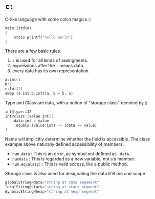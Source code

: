 # `c:`
C-like language with some colon magics :)

```rust
main:(stdio)
{
    stdio.printf("hello world")
}
```

There are a few basic rules.
1. `:` is used for all kinds of assingments.
2. expressions after the `:` means data.
3. every data has its own representation.

```rust
a:int=1
b:1
c:Int(1)
swap:(a:int,b:int){a, b = b, a}
```

Type and Class are data, with a notion of "storage class" denoted by `@`

```rust
int@type:i32
Int@class:(value:int)[
    data:int = value
    .equals:(value:int) -> (data == value)
]
```

Name will implicitly determine whether the field is accessible.
The class example above naturally defined accessibility of members.

- `num.data` : This is an error, as symbol not defined as `.data`.
- `numdata` : This is regarded as a new variable, not `a`'s member.
- `num.equals(2)` : This is valid access, like a public method.

Storage class is also used for designating the data lifetime and scope

```rust
globalString@data="string at data segement"
localString@stack="string at stack segment"
dynamicString@heap="string at heap segment"
```
